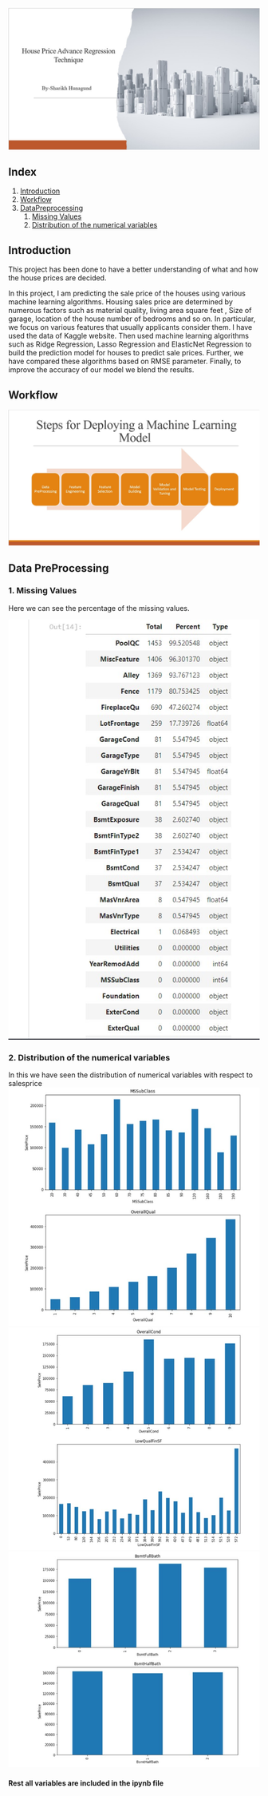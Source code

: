 ![photo](s1.jpg)
## Index
1. [Introduction](#Introduction)
2. [Workflow](#Workflow)
3. [DataPreprocessing](#DataPreprocessing)
    1. [Missing Values](#1.-Missing-Values)
    2. [Distribution of the numerical variables](#2.-Distribution-of-the-numerical-variables )

## Introduction
This project has been done to have a better understanding of what and how the house prices are decided.

In this project, I am  predicting the sale price of the houses using various machine learning algorithms. Housing sales price are determined by numerous factors such as material quality, living area square feet , Size of garage, location of the house number of bedrooms and so on. In particular, we focus on various features that usually applicants consider them. I have used the data of Kaggle website. Then used machine learning algorithms such as Ridge Regression, Lasso Regression and ElasticNet Regression to build the prediction model for houses to predict sale prices. Further, we have compared these algorithms based on RMSE parameter. Finally, to improve the accuracy of our model we blend the results.

## Workflow
![photo](s2.jpg)

## Data PreProcessing 
### 1. Missing Values 
Here we can see the percentage of the missing values.

![photo](pic1.jpg)
### 2. Distribution of the numerical variables  
In this we have seen the distribution of numerical variables with respect to salesprice
![photo](pic2.jpg)
![photo](pic3.jpg)
![photo](pic4.jpg)
#### Rest all variables are included in the ipynb file 

